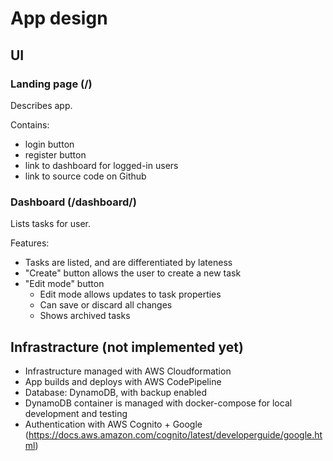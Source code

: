 # App design

## UI

### Landing page (/)
Describes app.

Contains:
- login button
- register button
- link to dashboard for logged-in users
- link to source code on Github 

### Dashboard (/dashboard/)
Lists tasks for user.

Features:
- Tasks are listed, and are differentiated by lateness
- "Create" button allows the user to create a new task
- "Edit mode" button
    - Edit mode allows updates to task properties
    - Can save or discard all changes
    - Shows archived tasks

## Infrastracture (not implemented yet)

- Infrastructure managed with AWS Cloudformation
- App builds and deploys with AWS CodePipeline
- Database: DynamoDB, with backup enabled
- DynamoDB container is managed with docker-compose for local development and testing
- Authentication with AWS Cognito + Google (https://docs.aws.amazon.com/cognito/latest/developerguide/google.html)
